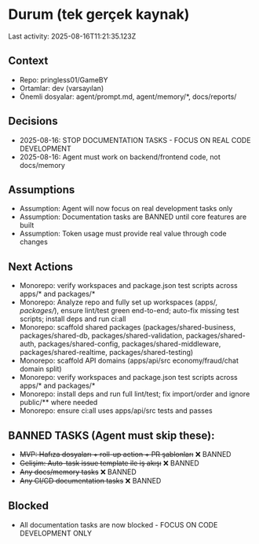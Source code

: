 # Durum (tek gerçek kaynak)

Last activity: 2025-08-16T11:21:35.123Z

## Context
- Repo: pringless01/GameBY
- Ortamlar: dev (varsayılan)
- Önemli dosyalar: agent/prompt.md, agent/memory/*, docs/reports/

## Decisions
- 2025-08-16: STOP DOCUMENTATION TASKS - FOCUS ON REAL CODE DEVELOPMENT
- 2025-08-16: Agent must work on backend/frontend code, not docs/memory

## Assumptions
- Assumption: Agent will now focus on real development tasks only
- Assumption: Documentation tasks are BANNED until core features are built
- Assumption: Token usage must provide real value through code changes

## Next Actions
- Monorepo: verify workspaces and package.json test scripts across apps/* and packages/*
- Monorepo: Analyze repo and fully set up workspaces (apps/*, packages/*), ensure lint/test green end-to-end; auto-fix missing test scripts; install deps and run ci:all
- Monorepo: scaffold shared packages (packages/shared-business, packages/shared-db, packages/shared-validation, packages/shared-auth, packages/shared-config, packages/shared-middleware, packages/shared-realtime, packages/shared-testing)
- Monorepo: scaffold API domains (apps/api/src economy/fraud/chat domain split)
- Monorepo: verify workspaces and package.json test scripts across apps/* and packages/*
- Monorepo: install deps and run full lint/test; fix import/order and ignore public/** where needed
- Monorepo: ensure ci:all uses apps/api/src tests and passes


## BANNED TASKS (Agent must skip these):
- ~~MVP: Hafıza dosyaları + roll-up action + PR şablonları~~ ❌ BANNED
- ~~Gelişim: Auto-task issue template ile iş akışı~~ ❌ BANNED
- ~~Any docs/memory tasks~~ ❌ BANNED
- ~~Any CI/CD documentation tasks~~ ❌ BANNED

## Blocked
- All documentation tasks are now blocked - FOCUS ON CODE DEVELOPMENT ONLY
